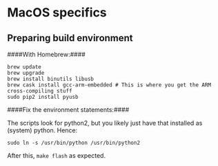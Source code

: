 # MacOS  specifics #

## Preparing build environment ##

####With Homebrew:####

    brew update
    brew upgrade
    brew install binutils libusb
    brew cask install gcc-arm-embedded # This is where you get the ARM cross-compiling stuff
    sudo pip2 install pyusb

####Fix the environment statements:####

The scripts look for python2, but you likely just have that installed as (system) python. Hence:

    sudo ln -s /usr/bin/python /usr/bin/python2

After this, `make flash` as expected.
  
